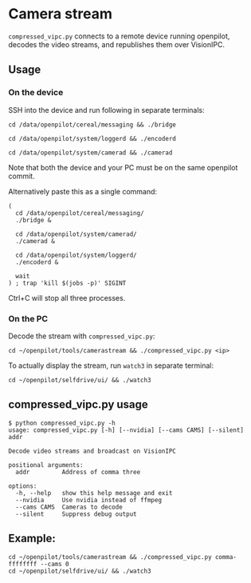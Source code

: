# Camera stream

`compressed_vipc.py` connects to a remote device running openpilot, decodes the video streams, and republishes them over VisionIPC. 

## Usage

### On the device 
SSH into the device and run following in separate terminals:

`cd /data/openpilot/cereal/messaging && ./bridge`

`cd /data/openpilot/system/loggerd && ./encoderd`

`cd /data/openpilot/system/camerad && ./camerad`

Note that both the device and your PC must be on the same openpilot commit.

Alternatively paste this as a single command:
```
(
  cd /data/openpilot/cereal/messaging/
  ./bridge &

  cd /data/openpilot/system/camerad/
  ./camerad &

  cd /data/openpilot/system/loggerd/
  ./encoderd &

  wait
) ; trap 'kill $(jobs -p)' SIGINT
```
Ctrl+C will stop all three processes. 

### On the PC
Decode the stream with `compressed_vipc.py`:

```cd ~/openpilot/tools/camerastream && ./compressed_vipc.py <ip>```

To actually display the stream, run `watch3` in separate terminal:

```cd ~/openpilot/selfdrive/ui/ && ./watch3```

## compressed_vipc.py usage
```
$ python compressed_vipc.py -h
usage: compressed_vipc.py [-h] [--nvidia] [--cams CAMS] [--silent] addr

Decode video streams and broadcast on VisionIPC

positional arguments:
  addr         Address of comma three

options:
  -h, --help   show this help message and exit
  --nvidia     Use nvidia instead of ffmpeg
  --cams CAMS  Cameras to decode
  --silent     Suppress debug output
```


## Example:
```
cd ~/openpilot/tools/camerastream && ./compressed_vipc.py comma-ffffffff --cams 0
cd ~/openpilot/selfdrive/ui/ && ./watch3
```
